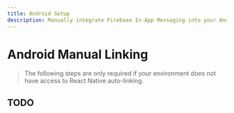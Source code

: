 ```yaml
---
title: Android Setup
description: Manually integrate Firebase In-App Messaging into your Android application. 
---
```


# Android Manual Linking

> The following steps are only required if your environment does not have access to React Native
auto-linking. 

## TODO
